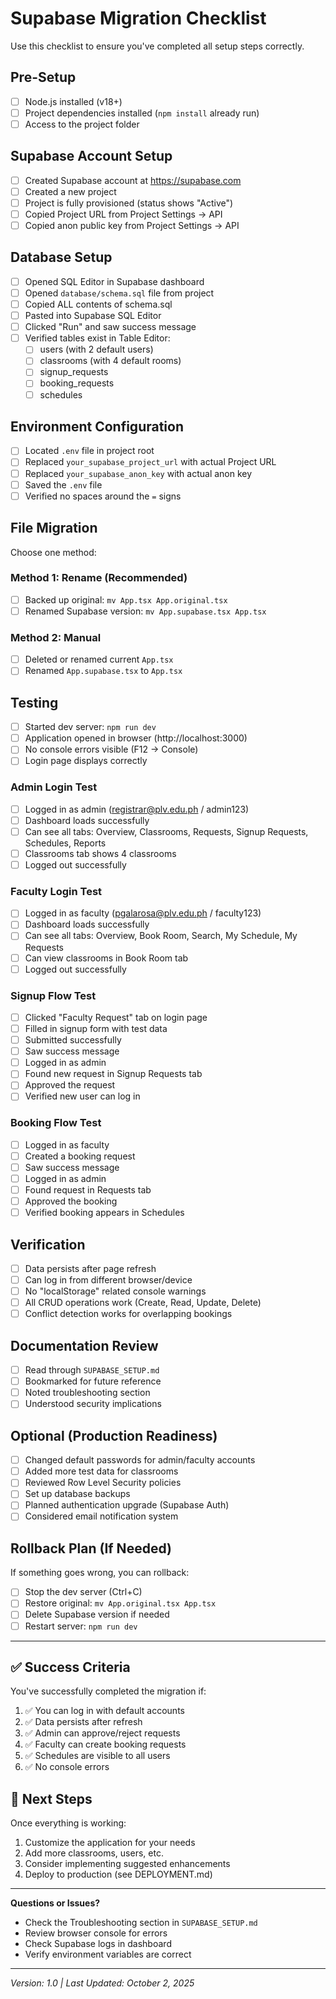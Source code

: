 # Supabase Migration Checklist

Use this checklist to ensure you've completed all setup steps correctly.

## Pre-Setup

- [ ] Node.js installed (v18+)
- [ ] Project dependencies installed (`npm install` already run)
- [ ] Access to the project folder

## Supabase Account Setup

- [ ] Created Supabase account at https://supabase.com
- [ ] Created a new project
- [ ] Project is fully provisioned (status shows "Active")
- [ ] Copied Project URL from Project Settings → API
- [ ] Copied anon public key from Project Settings → API

## Database Setup

- [ ] Opened SQL Editor in Supabase dashboard
- [ ] Opened `database/schema.sql` file from project
- [ ] Copied ALL contents of schema.sql
- [ ] Pasted into Supabase SQL Editor
- [ ] Clicked "Run" and saw success message
- [ ] Verified tables exist in Table Editor:
  - [ ] users (with 2 default users)
  - [ ] classrooms (with 4 default rooms)
  - [ ] signup_requests
  - [ ] booking_requests
  - [ ] schedules

## Environment Configuration

- [ ] Located `.env` file in project root
- [ ] Replaced `your_supabase_project_url` with actual Project URL
- [ ] Replaced `your_supabase_anon_key` with actual anon key
- [ ] Saved the `.env` file
- [ ] Verified no spaces around the `=` signs

## File Migration

Choose one method:

### Method 1: Rename (Recommended)
- [ ] Backed up original: `mv App.tsx App.original.tsx`
- [ ] Renamed Supabase version: `mv App.supabase.tsx App.tsx`

### Method 2: Manual
- [ ] Deleted or renamed current `App.tsx`
- [ ] Renamed `App.supabase.tsx` to `App.tsx`

## Testing

- [ ] Started dev server: `npm run dev`
- [ ] Application opened in browser (http://localhost:3000)
- [ ] No console errors visible (F12 → Console)
- [ ] Login page displays correctly

### Admin Login Test
- [ ] Logged in as admin (registrar@plv.edu.ph / admin123)
- [ ] Dashboard loads successfully
- [ ] Can see all tabs: Overview, Classrooms, Requests, Signup Requests, Schedules, Reports
- [ ] Classrooms tab shows 4 classrooms
- [ ] Logged out successfully

### Faculty Login Test
- [ ] Logged in as faculty (pgalarosa@plv.edu.ph / faculty123)
- [ ] Dashboard loads successfully
- [ ] Can see all tabs: Overview, Book Room, Search, My Schedule, My Requests
- [ ] Can view classrooms in Book Room tab
- [ ] Logged out successfully

### Signup Flow Test
- [ ] Clicked "Faculty Request" tab on login page
- [ ] Filled in signup form with test data
- [ ] Submitted successfully
- [ ] Saw success message
- [ ] Logged in as admin
- [ ] Found new request in Signup Requests tab
- [ ] Approved the request
- [ ] Verified new user can log in

### Booking Flow Test
- [ ] Logged in as faculty
- [ ] Created a booking request
- [ ] Saw success message
- [ ] Logged in as admin
- [ ] Found request in Requests tab
- [ ] Approved the booking
- [ ] Verified booking appears in Schedules

## Verification

- [ ] Data persists after page refresh
- [ ] Can log in from different browser/device
- [ ] No "localStorage" related console warnings
- [ ] All CRUD operations work (Create, Read, Update, Delete)
- [ ] Conflict detection works for overlapping bookings

## Documentation Review

- [ ] Read through `SUPABASE_SETUP.md`
- [ ] Bookmarked for future reference
- [ ] Noted troubleshooting section
- [ ] Understood security implications

## Optional (Production Readiness)

- [ ] Changed default passwords for admin/faculty accounts
- [ ] Added more test data for classrooms
- [ ] Reviewed Row Level Security policies
- [ ] Set up database backups
- [ ] Planned authentication upgrade (Supabase Auth)
- [ ] Considered email notification system

## Rollback Plan (If Needed)

If something goes wrong, you can rollback:

- [ ] Stop the dev server (Ctrl+C)
- [ ] Restore original: `mv App.original.tsx App.tsx`
- [ ] Delete Supabase version if needed
- [ ] Restart server: `npm run dev`

---

## ✅ Success Criteria

You've successfully completed the migration if:

1. ✅ You can log in with default accounts
2. ✅ Data persists after refresh
3. ✅ Admin can approve/reject requests
4. ✅ Faculty can create booking requests
5. ✅ Schedules are visible to all users
6. ✅ No console errors

## 🎉 Next Steps

Once everything is working:

1. Customize the application for your needs
2. Add more classrooms, users, etc.
3. Consider implementing suggested enhancements
4. Deploy to production (see DEPLOYMENT.md)

---

**Questions or Issues?**

- Check the Troubleshooting section in `SUPABASE_SETUP.md`
- Review browser console for errors
- Check Supabase logs in dashboard
- Verify environment variables are correct

---

*Version: 1.0 | Last Updated: October 2, 2025*
